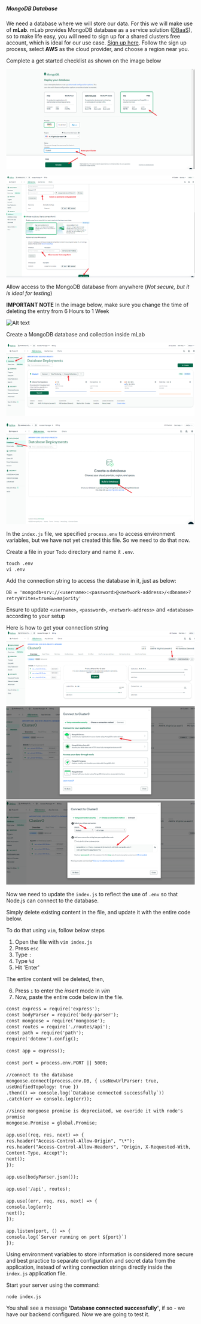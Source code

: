 ##### MongoDB Database

We need a database where we will store our data. For this we will make use of **mLab**. mLab provides MongoDB database as a service solution ([DBaaS](https://en.wikipedia.org/wiki/Cloud_database)), so to make life easy, you will need to sign up for a shared clusters free account, which is ideal for our use case. [Sign up here](https://www.mongodb.com/atlas-signup-from-mlab). Follow the sign up process, select **AWS** as the cloud provider, and choose a region near you.

Complete a get started checklist as shown on the image below

![Alt text](./Images/Create%20a%20Cluster.PNG)

![Alt text](./Images/ceration%20of%20username%20and%20password.PNG)


Allow access to the MongoDB database from anywhere (*Not secure, but it is ideal for testing*)

**IMPORTANT NOTE**
In the image below, make sure you change the time of deleting the entry from 6 Hours to 1 Week

![Alt text](https://darey.io/wp-content/uploads/2021/02/MogoDB-Network-Access.png "MongoDB")

Create a MongoDB database and collection inside mLab

![Alt text](./Images/Browse%20Collections.PNG)


![Alt text](./Images/Build%20a%20Database.PNG)

In the `index.js` file, we specified `process.env` to access environment variables, but we have not yet created this file. So we need to do that now.

Create a file in your `Todo` directory and name it `.env`. 

```
touch .env
vi .env
```

Add the connection string to access the database in it, just as below:

```
DB = 'mongodb+srv://<username>:<password>@<network-address>/<dbname>?retryWrites=true&w=majority'
```

Ensure to update `<username>`, `<password>`, `<network-address>` and `<database>` according to your setup

Here is how to get your connection string
![Alt text](./Images/connect%20to%20cluster.PNG)
![Alt text](./Images/click%20on%20mongodb%20driver.PNG)
![Alt text](./Images/connect%20to%20cluster1.PNG)



Now we need to update the `index.js` to reflect the use of `.env` so that Node.js can connect to the database.

Simply delete existing content in the file, and update it with the entire code below.

To do that using `vim`, follow below steps

1. Open the file with `vim index.js`
2. Press `esc` 
3. Type `:`
4. Type `%d`
5. Hit 'Enter'

The entire content will be deleted, then,

6. Press `i` to enter the *insert* mode in *vim*
7. Now, paste the entire code below in the file.

```
const express = require('express');
const bodyParser = require('body-parser');
const mongoose = require('mongoose');
const routes = require('./routes/api');
const path = require('path');
require('dotenv').config();

const app = express();

const port = process.env.PORT || 5000;

//connect to the database
mongoose.connect(process.env.DB, { useNewUrlParser: true, useUnifiedTopology: true })
.then(() => console.log(`Database connected successfully`))
.catch(err => console.log(err));

//since mongoose promise is depreciated, we overide it with node's promise
mongoose.Promise = global.Promise;

app.use((req, res, next) => {
res.header("Access-Control-Allow-Origin", "\*");
res.header("Access-Control-Allow-Headers", "Origin, X-Requested-With, Content-Type, Accept");
next();
});

app.use(bodyParser.json());

app.use('/api', routes);

app.use((err, req, res, next) => {
console.log(err);
next();
});

app.listen(port, () => {
console.log(`Server running on port ${port}`)
});
```

Using environment variables to store information is considered more secure and best practice to separate configuration and secret data from the application, instead of writing connection strings directly inside the `index.js` application file. 

Start your server using the command:

```
node index.js
```

You shall see a message **'Database connected successfully'**, if so - we have our backend configured. Now we are going to test it.

